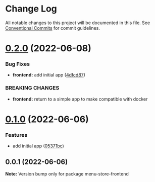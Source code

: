 # Change Log

All notable changes to this project will be documented in this file.
See [Conventional Commits](https://conventionalcommits.org) for commit guidelines.

# [0.2.0](https://github.com/lorransouzaaguiar/menu-store/compare/menu-store-frontend@0.1.0...menu-store-frontend@0.2.0) (2022-06-08)


### Bug Fixes

* **frontend:** add initial app ([4dfcd87](https://github.com/lorransouzaaguiar/menu-store/commit/4dfcd87145bfd6152862b318f62c34ac00dac755))


### BREAKING CHANGES

* **frontend:** return to a simple app to make compatible with docker





# [0.1.0](https://github.com/lorransouzaaguiar/menu-store/compare/menu-store-frontend@0.0.1...menu-store-frontend@0.1.0) (2022-06-06)


### Features

* add initial app ([05371bc](https://github.com/lorransouzaaguiar/menu-store/commit/05371bca5a6f4a424f73ecd2323dd59e77d1efef))





## 0.0.1 (2022-06-06)

**Note:** Version bump only for package menu-store-frontend
